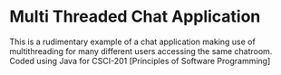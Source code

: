 # Multi Threaded Chat Application

This is a rudimentary example of a chat application making use of multithreading for many different users accessing the same chatroom.
Coded using Java for CSCI-201 [Principles of Software Programming]
